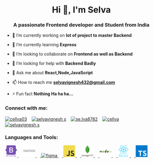 <h1 align="center">Hi 👋, I'm Selva</h1>
<h3 align="center">A passionate Frontend developer and Student from India</h3>

- 🔭 I’m currently working on **lot of project to master Backend**

- 🌱 I’m currently learning **Express**

- 👯 I’m looking to collaborate on **Frontend as well as Backend**

- 🤝 I’m looking for help with **Backend Badly**

- 💬 Ask me about **React,Node,JavaScript**

- 📫 How to reach me **selvavignesh432@gmail.com**

- ⚡ Fun fact **Nothing Ha ha ha...**

<h3 align="left">Connect with me:</h3>
<p align="left">
<a href="https://codepen.io/cellva03" target="blank"><img align="center" src="https://raw.githubusercontent.com/rahuldkjain/github-profile-readme-generator/master/src/images/icons/Social/codepen.svg" alt="cellva03" height="30" width="40" /></a>&nbsp;&nbsp;&nbsp;
<a href="https://linkedin.com/in/selvavignesh s" target="blank"><img align="center" src="https://raw.githubusercontent.com/rahuldkjain/github-profile-readme-generator/master/src/images/icons/Social/linked-in-alt.svg" alt="selvavignesh s" height="30" width="40" /></a>&nbsp;&nbsp;&nbsp;
<a href="https://instagram.com/se.lva8782" target="blank"><img align="center" src="https://raw.githubusercontent.com/rahuldkjain/github-profile-readme-generator/master/src/images/icons/Social/instagram.svg" alt="se.lva8782" height="30" width="40" /></a>&nbsp;&nbsp;&nbsp;
<a href="https://www.codechef.com/users/cellva" target="blank"><img align="center" src="https://cdn.jsdelivr.net/npm/simple-icons@3.1.0/icons/codechef.svg" alt="cellva" height="30" width="40" /></a>&nbsp;&nbsp;&nbsp;
<a href="https://www.hackerrank.com/selvavignesh s" target="blank"><img align="center" src="https://raw.githubusercontent.com/rahuldkjain/github-profile-readme-generator/master/src/images/icons/Social/hackerrank.svg" alt="selvavignesh s" height="30" width="40" /></a>&nbsp;&nbsp;&nbsp;
</p>

<h3 align="left">Languages and Tools:</h3>
<p align="left"> <a href="https://getbootstrap.com" target="_blank" rel="noreferrer"> <img src="https://raw.githubusercontent.com/devicons/devicon/master/icons/bootstrap/bootstrap-plain-wordmark.svg" alt="bootstrap" width="40" height="40"/> </a> &nbsp;&nbsp;&nbsp; <a href="https://expressjs.com" target="_blank" rel="noreferrer"> <img src="https://raw.githubusercontent.com/devicons/devicon/master/icons/express/express-original-wordmark.svg" alt="express" width="40" height="40"/> </a> &nbsp;&nbsp;&nbsp;<a href="https://www.figma.com/" target="_blank" rel="noreferrer"> <img src="https://www.vectorlogo.zone/logos/figma/figma-icon.svg" alt="figma" width="40" height="40"/> </a> &nbsp;&nbsp;&nbsp;<a href="https://developer.mozilla.org/en-US/docs/Web/JavaScript" target="_blank" rel="noreferrer"> <img src="https://raw.githubusercontent.com/devicons/devicon/master/icons/javascript/javascript-original.svg" alt="javascript" width="40" height="40"/> </a> &nbsp;&nbsp;&nbsp;<a href="https://www.mongodb.com/" target="_blank" rel="noreferrer"> <img src="https://raw.githubusercontent.com/devicons/devicon/master/icons/mongodb/mongodb-original-wordmark.svg" alt="mongodb" width="40" height="40"/> </a> &nbsp;&nbsp;&nbsp;<a href="https://nodejs.org" target="_blank" rel="noreferrer"> <img src="https://raw.githubusercontent.com/devicons/devicon/master/icons/nodejs/nodejs-original-wordmark.svg" alt="nodejs" width="40" height="40"/> </a> &nbsp;&nbsp;&nbsp;<a href="https://reactjs.org/" target="_blank" rel="noreferrer"> <img src="https://raw.githubusercontent.com/devicons/devicon/master/icons/react/react-original-wordmark.svg" alt="react" width="40" height="40"/> </a> &nbsp;&nbsp;&nbsp;<a href="https://www.typescriptlang.org/" target="_blank" rel="noreferrer"> <img src="https://raw.githubusercontent.com/devicons/devicon/master/icons/typescript/typescript-original.svg" alt="typescript" width="40" height="40"/> </a> </p>

